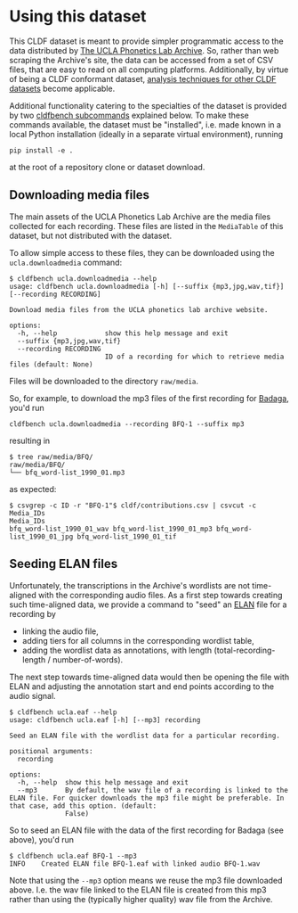# Using this dataset

This CLDF dataset is meant to provide simpler programmatic access to the data distributed by
[The UCLA Phonetics Lab Archive](http://archive.phonetics.ucla.edu/). So, rather than web scraping
the Archive's site, the data can be accessed from a set of CSV files, that are easy to read on all
computing platforms. Additionally, by virtue of being a CLDF conformant dataset, 
[analysis techniques for other CLDF datasets](https://github.com/cldf/cookbook?tab=readme-ov-file#reading-and-analyzing-cldf) become applicable.

Additional functionality catering to the specialties of the dataset is provided by two
[cldfbench subcommands](https://github.com/cldf/cldfbench/blob/master/src/cldfbench/commands/README.md#dataset-specific-commands) 
explained below. To make these commands available, the dataset must be "installed", i.e. made known
in a local Python installation (ideally in a separate virtual environment), running
```shell
pip install -e .
```
at the root of a repository clone or dataset download.


## Downloading media files

The main assets of the UCLA Phonetics Lab Archive are the media files collected for each recording.
These files are listed in the `MediaTable` of this dataset, but not distributed with the dataset.

To allow simple access to these files, they can be downloaded using the `ucla.downloadmedia` command:

```shell
$ cldfbench ucla.downloadmedia --help
usage: cldfbench ucla.downloadmedia [-h] [--suffix {mp3,jpg,wav,tif}] [--recording RECORDING]

Download media files from the UCLA phonetics lab archive website.

options:
  -h, --help            show this help message and exit
  --suffix {mp3,jpg,wav,tif}
  --recording RECORDING
                        ID of a recording for which to retrieve media files (default: None)
```

Files will be downloaded to the directory `raw/media`.

So, for example, to download the mp3 files of the first recording for [Badaga](http://archive.phonetics.ucla.edu/Language/BFQ/bfq.html),
you'd run
```shell
cldfbench ucla.downloadmedia --recording BFQ-1 --suffix mp3
```
resulting in
```shell
$ tree raw/media/BFQ/
raw/media/BFQ/
└── bfq_word-list_1990_01.mp3
```
as expected:
```shell
$ csvgrep -c ID -r "BFQ-1"$ cldf/contributions.csv | csvcut -c Media_IDs
Media_IDs
bfq_word-list_1990_01_wav bfq_word-list_1990_01_mp3 bfq_word-list_1990_01_jpg bfq_word-list_1990_01_tif
```


## Seeding ELAN files

Unfortunately, the transcriptions in the Archive's wordlists are not time-aligned with the corresponding
audio files. As a first step towards creating such time-aligned data, we provide a command to "seed"
an [ELAN](https://archive.mpi.nl/tla/elan) file for a recording by
- linking the audio file,
- adding tiers for all columns in the corresponding wordlist table,
- adding the wordlist data as annotations, with length (total-recording-length / number-of-words).

The next step towards time-aligned data would then be opening the file with ELAN and adjusting the
annotation start and end points according to the audio signal.

```shell
$ cldfbench ucla.eaf --help
usage: cldfbench ucla.eaf [-h] [--mp3] recording

Seed an ELAN file with the wordlist data for a particular recording.

positional arguments:
  recording

options:
  -h, --help  show this help message and exit
  --mp3       By default, the wav file of a recording is linked to the ELAN file. For quicker downloads the mp3 file might be preferable. In that case, add this option. (default:
              False)
```

So to seed an ELAN file with the data of the first recording for Badaga (see above), you'd run
```shell
$ cldfbench ucla.eaf BFQ-1 --mp3
INFO    Created ELAN file BFQ-1.eaf with linked audio BFQ-1.wav
```

Note that using the `--mp3` option means we reuse the mp3 file downloaded above. I.e. the wav file
linked to the ELAN file is created from this mp3 rather than using the (typically higher quality)
wav file from the Archive.
